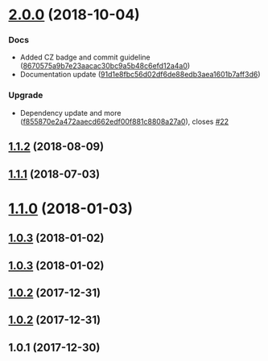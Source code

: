 # [2.0.0](https://github.com/Berkmann18/hashmyjs/compare/v1.1.2...v2.0.0) (2018-10-04)


### Docs

* Added CZ badge and commit guideline ([8670575a9b7e23aacac30bc9a5b48c6efd12a4a0](https://github.com/Berkmann18/hashmyjs/commit/8670575a9b7e23aacac30bc9a5b48c6efd12a4a0))
* Documentation update ([91d1e8fbc56d02df6de88edb3aea1601b7aff3d6](https://github.com/Berkmann18/hashmyjs/commit/91d1e8fbc56d02df6de88edb3aea1601b7aff3d6))

### Upgrade

* Dependency update and more ([f855870e2a472aaecd662edf00f881c8808a27a0](https://github.com/Berkmann18/hashmyjs/commit/f855870e2a472aaecd662edf00f881c8808a27a0)), closes [#22](https://github.com/Berkmann18/hashmyjs/issues/22)



## [1.1.2](https://github.com/Berkmann18/hashmyjs/compare/v1.1.1...v1.1.2) (2018-08-09)




## [1.1.1](https://github.com/Berkmann18/hashmyjs/compare/v1.1.0...v1.1.1) (2018-07-03)




# [1.1.0](https://github.com/Berkmann18/hashmyjs/compare/v1.0.3...v1.1.0) (2018-01-03)




## [1.0.3](https://github.com/Berkmann18/hashmyjs/compare/1.0.3...v1.0.3) (2018-01-02)




## [1.0.3](https://github.com/Berkmann18/hashmyjs/compare/v1.0.2...1.0.3) (2018-01-02)




## [1.0.2](https://github.com/Berkmann18/hashmyjs/compare/1.0.2...v1.0.2) (2017-12-31)




## [1.0.2](https://github.com/Berkmann18/hashmyjs/compare/v1.0.1...1.0.2) (2017-12-31)




## 1.0.1 (2017-12-30)




